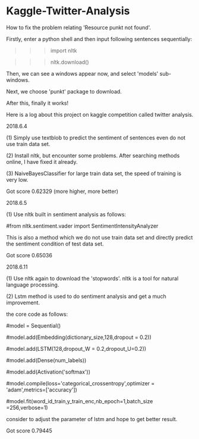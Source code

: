 # Kaggle-Twitter-Analysis

How to fix the problem relating 'Resource punkt not found'.

Firstly, enter a python shell and then input following sentences sequentially:

>>> import nltk

>>> nltk.download()

Then, we can see a windows appear now, and select 'models' sub-windows.

Next, we choose 'punkt' package to download.

After this, finally it works!


Here is a log about this project on kaggle competition called twitter analysis.

2018.6.4

(1) Simply use textblob to predict the sentiment of sentences even do not use train data set.

(2) Install nltk, but encounter some problems. After searching methods online, I have fixed it already.

(3) NaiveBayesClassifier for large train data set, the speed of training is very low.

Got score 0.62329 (more higher, more better)

2018.6.5

(1) Use nltk built in sentiment analysis as follows:

#from nltk.sentiment.vader import SentimentIntensityAnalyzer

This is also a method which we do not use train data set and directly predict the sentiment condition of test data set.

Got score 0.65036

2018.6.11

(1) Use nltk again to download the 'stopwords'. nltk is a tool for natural language processing.

(2) Lstm method is used to do sentiment analysis and get a much improvement.

the core code as follows:

#model = Sequential()

#model.add(Embedding(dictionary_size,128,dropout = 0.2))

#model.add(LSTM(128,dropout_W = 0.2,dropout_U=0.2))

#model.add(Dense(num_labels))

#model.add(Activation('softmax'))

#model.compile(loss='categorical_crossentropy',optimizer = 'adam',metrics=['accuracy'])

#model.fit(word_id_train,y_train_enc,nb_epoch=1,batch_size =256,verbose=1)

consider to adjust the parameter of lstm and hope to get better result.

Got score 0.79445

